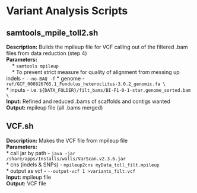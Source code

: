 # Variant Analysis Scripts

## samtools_mpile_toll2.sh
**Description:** Builds the mpileup file for VCF calling out of the filtered .bam files from data reduction (step 4)  
**Parameters:**  
      * `samtools mpileup`  
      * To prevent strict measure for quality of alignment from messing up indels - `--no-BAQ -f`
      * genome - `ref/GCF_000826765.1_Fundulus_heteroclitus-3.0.2_genomic.fa \`  
      * inputs - i.e. `${DATA_FOLDER}/filt_bams/BI-F1-0-1-star.genome_sorted.bam \`  
**Input:** Refined and reduced .bams of scaffolds and contigs wanted  
**Output:** mpileup file (all .bams merged)  

## VCF.sh
**Description:** Makes the VCF file from mpileup file  
**Parameters:**  
      * call jar by path - `java -jar /share/apps/Installs/walls/VarScan.v2.3.6.jar`  
      * cns (indels & SNPs) - `mpileup2cns myData_toll_filt.mpileup`  
      * output as vcf - `--output-vcf 1 >variants_filt.vcf`  
**Input:** mpileup file  
**Output:** VCF file  

